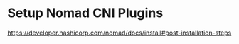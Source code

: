 # Setup Nomad CNI Plugins
https://developer.hashicorp.com/nomad/docs/install#post-installation-steps
